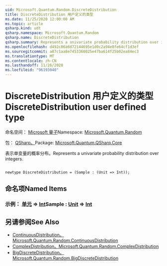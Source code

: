 ```yaml
---
uid: Microsoft.Quantum.Random.DiscreteDistribution
title: DiscreteDistribution 用户定义的类型
ms.date: 11/25/2020 12:00:00 AM
ms.topic: article
qsharp.kind: udt
qsharp.namespace: Microsoft.Quantum.Random
qsharp.name: DiscreteDistribution
qsharp.summary: Represents a univariate probability distribution over integers.
ms.openlocfilehash: d492c86a6d72144695e1d0c2a94e8fe64cf1d3ef
ms.sourcegitcommit: a87c1aa8e7453360025e47ba614f25b02ea84ec3
ms.translationtype: MT
ms.contentlocale: zh-CN
ms.lasthandoff: 11/26/2020
ms.locfileid: "96193040"
---
```

# <a name="discretedistribution-user-defined-type"></a><span data-ttu-id="e223e-102">DiscreteDistribution 用户定义的类型</span><span class="sxs-lookup"><span data-stu-id="e223e-102">DiscreteDistribution user defined type</span></span>

<span data-ttu-id="e223e-103">命名空间： [Microsoft 量子](xref:Microsoft.Quantum.Random)</span><span class="sxs-lookup"><span data-stu-id="e223e-103">Namespace: [Microsoft.Quantum.Random](xref:Microsoft.Quantum.Random)</span></span>

<span data-ttu-id="e223e-104">包： [QSharp。](https://nuget.org/packages/Microsoft.Quantum.QSharp.Core)</span><span class="sxs-lookup"><span data-stu-id="e223e-104">Package: [Microsoft.Quantum.QSharp.Core](https://nuget.org/packages/Microsoft.Quantum.QSharp.Core)</span></span>


<span data-ttu-id="e223e-105">表示单变量的概率分布。</span><span class="sxs-lookup"><span data-stu-id="e223e-105">Represents a univariate probability distribution over integers.</span></span>

```qsharp

newtype DiscreteDistribution = (Sample : (Unit => Int));
```



## <a name="named-items"></a><span data-ttu-id="e223e-106">命名项</span><span class="sxs-lookup"><span data-stu-id="e223e-106">Named Items</span></span>

### <a name="sample--unit--int"></a><span data-ttu-id="e223e-107">示例： [单元](xref:microsoft.quantum.lang-ref.unit) => [Int](xref:microsoft.quantum.lang-ref.int)</span><span class="sxs-lookup"><span data-stu-id="e223e-107">Sample : [Unit](xref:microsoft.quantum.lang-ref.unit) => [Int](xref:microsoft.quantum.lang-ref.int)</span></span> 



## <a name="see-also"></a><span data-ttu-id="e223e-108">另请参阅</span><span class="sxs-lookup"><span data-stu-id="e223e-108">See Also</span></span>

- [<span data-ttu-id="e223e-109">ContinuousDistribution。</span><span class="sxs-lookup"><span data-stu-id="e223e-109">Microsoft.Quantum.Random.ContinuousDistribution</span></span>](xref:Microsoft.Quantum.Random.ContinuousDistribution)
- [<span data-ttu-id="e223e-110">ComplexDistribution。</span><span class="sxs-lookup"><span data-stu-id="e223e-110">Microsoft.Quantum.Random.ComplexDistribution</span></span>](xref:Microsoft.Quantum.Random.ComplexDistribution)
- [<span data-ttu-id="e223e-111">BigDiscreteDistribution。</span><span class="sxs-lookup"><span data-stu-id="e223e-111">Microsoft.Quantum.Random.BigDiscreteDistribution</span></span>](xref:Microsoft.Quantum.Random.BigDiscreteDistribution)